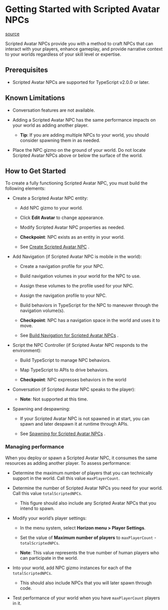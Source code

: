 # Getting Started with Scripted Avatar NPCs

[source](https://developers.meta.com/horizon-worlds/learn/documentation/desktop-editor/npcs/scripted-avatar-npcs/getting-started-with-scripted-avatar-npcs)

Scripted Avatar NPCs provide you with a method to craft NPCs that can interact with your players, enhance gameplay, and provide narrative context to your worlds regardless of your skill level or expertise.

## Prerequisites

*   Scripted Avatar NPCs are supported for TypeScript v2.0.0 or later.

## Known Limitations

*   Conversation features are not available.

*   Adding a Scripted Avatar NPC has the same performance impacts on your world as adding another player.
    
    *   **Tip**: If you are adding multiple NPCs to your world, you should consider spawning them in as needed.

*   Place the NPC gizmo on the ground of your world. Do not locate Scripted Avatar NPCs above or below the surface of the world.

## How to Get Started

To create a fully functioning Scripted Avatar NPC, you must build the following elements:

*   Create a Scripted Avatar NPC entity:
    
    *   Add NPC gizmo to your world.
    
    *   Click **Edit Avatar** to change appearance.
    
    *   Modify Scripted Avatar NPC properties as needed.
    
    *   **Checkpoint**: NPC exists as an entity in your world.
    
    *   See [Create Scripted Avatar NPC](/horizon-worlds/learn/documentation/desktop-editor/npcs/scripted-avatar-npcs/create-scripted-avatar-npc) .

*   Add Navigation (if Scripted Avatar NPC is mobile in the world):
    
    *   Create a navigation profile for your NPC.
    
    *   Build navigation volumes in your world for the NPC to use.
    
    *   Assign these volumes to the profile used for your NPC.
    
    *   Assign the navigation profile to your NPC.
    
    *   Build behaviors in TypeScript for the NPC to maneuver through the navigation volume(s).
    
    *   **Checkpoint**: NPC has a navigation space in the world and uses it to move.
    
    *   See [Build Navigation for Scripted Avatar NPCs](/horizon-worlds/learn/documentation/desktop-editor/npcs/scripted-avatar-npcs/build-navigation-for-scripted-avatar-npcs) .

*   Script the NPC Controller (if Scripted Avatar NPC responds to the environment):
    
    *   Build TypeScript to manage NPC behaviors.
    
    *   Map TypeScript to APIs to drive behaviors.
    
    *   **Checkpoint**: NPC expresses behaviors in the world

*   Conversation (if Scripted Avatar NPC speaks to the player):
    
    *   **Note**: Not supported at this time.

*   Spawning and despawning:
    
    *   If your Scripted Avatar NPC is not spawned in at start, you can spawn and later despawn it at runtime through APIs.
    
    *   See [Spawning for Scripted Avatar NPCs](/horizon-worlds/learn/documentation/desktop-editor/npcs/scripted-avatar-npcs/spawning-for-scripted-avatar-npcs) .

### Managing performance

When you deploy or spawn a Scripted Avatar NPC, it consumes the same resources as adding another player. To assess performance:

*   Determine the maximum number of players that you can technically support in the world. Call this value `maxPlayerCount`.

*   Determine the number of Scripted Avatar NPCs you need for your world. Call this value `totalScriptedNPCs`.
    
    *   This figure should also include any Scripted Avatar NPCs that you intend to spawn.

*   Modify your world’s player settings:
    
    *   In the menu system, select **Horizon menu > Player Settings**.
    
    *   Set the value of **Maximum number of players** to `maxPlayerCount` \- `totalScriptedNPCs`.
    
    *   **Note**: This value represents the true number of human players who can participate in the world.

*   Into your world, add NPC gizmo instances for each of the `totalScriptedNPCs`.
    
    *   This should also include NPCs that you will later spawn through code.

*   Test performance of your world when you have `maxPlayerCount` players in it.

 

 

 

 

 

 

 

 

 

 

 

 

 

 

 

 

 

 

 

 

 

 

 

 

 

 

 

 

 

 

 

 

 

 

 

 

 

 

 

 

 